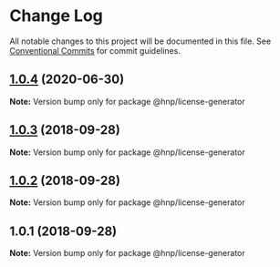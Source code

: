 # Change Log

All notable changes to this project will be documented in this file.
See [Conventional Commits](https://conventionalcommits.org) for commit guidelines.

## [1.0.4](https://github.com/MechanicalHuman/hnp-utilities/compare/@hnp/license-generator@1.0.3...@hnp/license-generator@1.0.4) (2020-06-30)

**Note:** Version bump only for package @hnp/license-generator

<a name="1.0.3"></a>

## [1.0.3](https://github.com/MechanicalHuman/hnp-utilities/compare/@hnp/license-generator@1.0.2...@hnp/license-generator@1.0.3) (2018-09-28)

**Note:** Version bump only for package @hnp/license-generator

<a name="1.0.2"></a>

## [1.0.2](https://github.com/MechanicalHuman/hnp-utilities/compare/@hnp/license-generator@1.0.1...@hnp/license-generator@1.0.2) (2018-09-28)

**Note:** Version bump only for package @hnp/license-generator

<a name="1.0.1"></a>

## 1.0.1 (2018-09-28)

**Note:** Version bump only for package @hnp/license-generator
